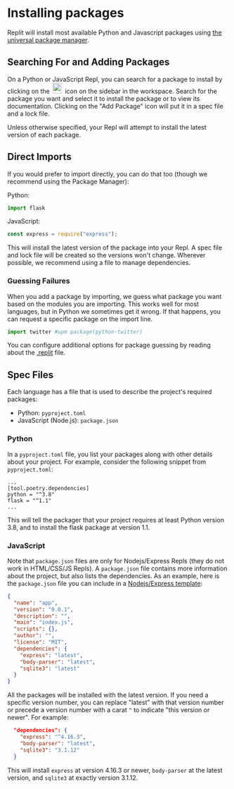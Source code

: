# Installing packages

Replit will install most available Python and Javascript packages using [the universal package manager](https://blog.replit.com/upm).

## Searching For and Adding Packages

On a Python or JavaScript Repl, you can search for a package to install by clicking on the <img
src="https://replit-docs-images.util.repl.co/images/media/misc/libraries_hover.png"
style="height: 24;verticalAlign: text-bottom;width: 21;margin: 0 3px;display: inline-block"/> icon on the sidebar in the workspace. Search for the package you want and select it to install the package or to view its documentation. Clicking on the "Add Package" icon will put it in a spec file and a lock file.

Unless otherwise specified, your Repl will attempt to install the latest version of each package.

## Direct Imports

If you would prefer to import directly, you can do that too (though we recommend using the Package Manager):

Python:

```python
import flask
```

JavaScript:

```javascript
const express = require("express");
```

This will install the latest version of the package into your Repl. A spec file and lock file will be created so the versions won't change. Wherever possible, we recommend using a file to manage dependencies.

### Guessing Failures

When you add a package by importing, we guess what package you want based on the modules you are importing. This works well for most languages, but in Python we sometimes get it wrong. If that happens, you can request a specific package on the import line.

```python
import twitter #upm package(python-twitter)
```

You can configure additional options for package guessing by reading about the [.replit](/programming-ide/configuring-repl) file.

## Spec Files

Each language has a file that is used to describe the project's required packages:

- Python: `pyproject.toml`
- JavaScript (Node.js): `package.json`

### Python

In a `pyproject.toml` file, you list your packages along with other details about your project. For example, consider the following snippet from `pyproject.toml`:

```
...
[tool.poetry.dependencies]
python = "^3.8"
flask = "^1.1"
...
```

This will tell the packager that your project requires at least Python version 3.8, and to install the flask package at version 1.1.

### JavaScript

Note that `package.json` files are only for Nodejs/Express Repls (they do not work in HTML/CSS/JS Repls). A `package.json` file contains more information about the project, but also lists the dependencies. As an example, here is the `package.json` file you can include in a
[Nodejs/Express template](https://replit.com/languages/nodejs):

```json
{
  "name": "app",
  "version": "0.0.1",
  "description": "",
  "main": "index.js",
  "scripts": {},
  "author": "",
  "license": "MIT",
  "dependencies": {
    "express": "latest",
    "body-parser": "latest",
    "sqlite3": "latest"
  }
}
```

All the packages will be installed with the latest version. If you need a specific version number, you can replace "latest" with that version number or precede a version number with a carat `^` to indicate "this version or newer". For example:

```json
  "dependencies": {
    "express": "^4.16.3",
    "body-parser": "latest",
    "sqlite3": "3.1.12"
  }
```

This will install `express` at version 4.16.3 or newer, `body-parser` at the latest version, and `sqlite3` at exactly version 3.1.12.
